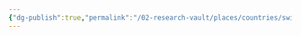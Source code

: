```yaml
---
{"dg-publish":true,"permalink":"/02-research-vault/places/countries/switzerland/","created":"2025-08-27T09:15:02.520-04:00","updated":"2025-08-27T09:17:17.593-04:00"}
---
```


